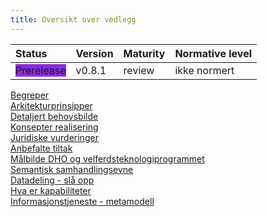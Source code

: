 ```yaml
---
title: Oversikt over vedlegg
---
```


| Status | Version | Maturity | Normative level |
|:-------------|:------------------|:------|:-------|
| <span style="background-color:BlueViolet">Prerelease</span> | v0.8.1 | review  | ikke normert |

[Begreper](Begreper.md)  
[Arkitekturprinsipper](Arkitekturprinsipper.md)  
[Detaljert behovsbilde](Detaljert-behovsbilde.md)  
[Konsepter realisering](Konsepter-realisering.md)  
[Juridiske vurderinger](Juridiske-rammebetingelser.md)  
[Anbefalte tiltak](Anbefalte-tiltak.md)  
[Målbilde DHO og velferdsteknologiprogrammet](Overordnet-maalbilde.md)  
[Semantisk samhandlingsevne](Semantisk-samhandling.md)  
[Datadeling - slå opp](Organisatorisk-sla-opp.md)  
[Hva er kapabiliteter](Kapabiliteter.md)  
[Informasjonstjeneste - metamodell](Informasjonstjeneste-meta.md)  
